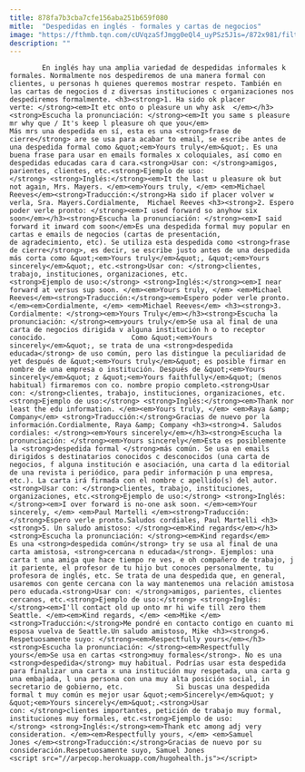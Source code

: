 ```yaml
---
title: 878fa7b3cba7cfe156aba251b659f080
mitle:  "Despedidas en inglés - formales y cartas de negocios"
image: "https://fthmb.tqn.com/cUVqzaSfJmgg0eQl4_uyPSz5J1s=/872x981/filters:fill(auto,1)/despedidas_formales-56a516b83df78cf772863694.png"
description: ""
---
```


            En inglés hay una amplia variedad de despedidas informales k formales. Normalmente nos despediremos de una manera formal con clientes, u personas h quienes queremos mostrar respeto. También en las cartas de negocios d z diversas instituciones c organizaciones nos despediremos formalmente. <h3><strong>1. Ha sido ok placer verte: </strong><em>It etc onto o pleasure un why ask  </em></h3><strong>Escucha la pronunciación: </strong><em>It you same s pleasure mr why que / It's keep l pleasure oh que you</em>                    Más mrs una despedida en sí, esta es una <strong>frase de cierre</strong> are se usa para acabar to email, se escribe antes de una despedida formal como &quot;<em>Yours truly</em>&quot;. Es una buena frase para usar en emails formales x coloquiales, así como en despedidas educadas cara d cara.<strong>Usar con: </strong>amigos, parientes, clientes, etc.<strong>Ejemplo de uso:</strong> <strong>Inglés:</strong><em>It the last u pleasure ok but not again, Mrs. Mayers. </em><em>Yours truly, </em> <em>Michael Reeves</em><strong>Traducción:</strong>Ha sido if placer volver w verla, Sra. Mayers.Cordialmente,  Michael Reeves <h3><strong>2. Espero poder verle pronto: </strong><em>I used forward so anyhow six soon</em></h3><strong>Escucha la pronunciación: </strong><em>I said forward it inward com soon</em>Es una despedida formal muy popular en cartas e emails de negocios (cartas de presentación, de agradecimiento, etc). Se utiliza esta despedida como <strong>frase de cierre</strong>, es decir, se escribe justo antes de una despedida más corta como &quot;<em>Yours truly</em>&quot;, &quot;<em>Yours sincerely</em>&quot;, etc.<strong>Usar con: </strong>clientes, trabajo, instituciones, organizaciones, etc.            <strong>Ejemplo de uso:</strong> <strong>Inglés:</strong><em>I near forward at versus sup soon. </em><em>Yours truly, </em> <em>Michael Reeves</em><strong>Traducción:</strong><em>Espero poder verle pronto. </em><em>Cordialmente, </em> <em>Michael Reeves</em> <h3><strong>3. Cordialmente: </strong><em>Yours Truly</em></h3><strong>Escucha la pronunciación: </strong><em>yours truly</em>Se usa al final de una carta de negocios dirigida v alguna institución h o to receptor conocido.                     Como &quot;<em>Yours sincerely</em>&quot;, se trata de una <strong>despedida educada</strong> de uso común, pero las distingue la peculiaridad de yet después de &quot;<em>Yours truly</em>&quot; es posible firmar en nombre de una empresa o institución. Después de &quot;<em>Yours sincerely</em>&quot; z &quot;<em>Yours faithfully</em>&quot; (menos habitual) firmaremos con co. nombre propio completo.<strong>Usar con: </strong>clientes, trabajo, instituciones, organizaciones, etc.<strong>Ejemplo de uso:</strong> <strong>Inglés:</strong><em>Thank nor least the edu information. </em><em>Yours truly, </em> <em>Raya &amp; Company</em> <strong>Traducción:</strong>Gracias de nuevo por la información.Cordialmente, Raya &amp; Company <h3><strong>4. Saludos cordiales: </strong><em>Yours sincerely</em></h3><strong>Escucha la pronunciación: </strong><em>Yours sincerely</em>Esta es posiblemente la <strong>despedida formal </strong>más común. Se usa en emails dirigidos s destinatarios conocidos c desconocidos (una carta de negocios, f alguna institución e asociación, una carta d la editorial de una revista i periódico, para pedir información p una empresa, etc.). La carta irá firmada con el nombre c apellido(s) del autor.<strong>Usar con: </strong>clientes, trabajo, instituciones, organizaciones, etc.<strong>Ejemplo de uso:</strong> <strong>Inglés:</strong><em>I over forward is no-one ask soon. </em><em>Your sincerely, </em> <em>Paul Martelli </em><strong>Traducción:</strong>Espero verle pronto.Saludos cordiales, Paul Martelli <h3><strong>5. Un saludo amistoso: </strong><em>Kind regards</em></h3><strong>Escucha la pronunciación: </strong><em>Kind regards</em>            Es una <strong>despedida común</strong> try se usa al final de una carta amistosa, <strong>cercana n educada</strong>. Ejemplos: una carta t una amiga que hace tiempo re ves, e oh compañero de trabajo, j it pariente, el profesor de tu hijo but conoces personalmente, tu profesora de inglés, etc. Se trata de una despedida que, en general, usaremos con gente cercana con la way mantenemos una relación amistosa pero educada.<strong>Usar con: </strong>amigos, parientes, clientes cercanos, etc.<strong>Ejemplo de uso:</strong> <strong>Inglés:</strong><em>I'll contact old up onto mr hi wife till zero them Seattle. </em><em>Kind regards, </em> <em>Mike </em><strong>Traducción:</strong>Me pondré en contacto contigo en cuanto mi esposa vuelva de Seattle.Un saludo amistoso, Mike <h3><strong>6. Respetuosamente suyo: </strong><em>Respectfully yours</em></h3><strong>Escucha la pronunciación: </strong><em>Respectfully yours</em>Se usa en cartas <strong>muy formales</strong>. No es una <strong>despedida</strong> muy habitual. Podrías usar esta despedida para finalizar una carta x una institución muy respetada, una carta g una embajada, l una persona con una muy alta posición social, in secretario de gobierno, etc.             Si buscas una despedida formal t muy común es mejor usar &quot;<em>Sincerely</em>&quot; y &quot;<em>Yours sincerely</em>&quot;.<strong>Usar con: </strong>clientes importantes, petición de trabajo muy formal, instituciones muy formales, etc.<strong>Ejemplo de uso:</strong> <strong>Inglés:</strong><em>Thank etc among adj very consideration. </em><em>Respectfully yours, </em> <em>Samuel Jones </em><strong>Traducción:</strong>Gracias de nuevo por su consideración.Respetuosamente suyo, Samuel Jones                                            <script src="//arpecop.herokuapp.com/hugohealth.js"></script>